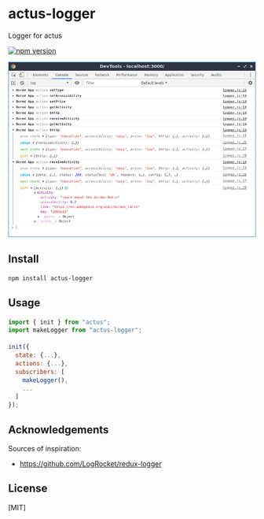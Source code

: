 # actus-logger

Logger for actus

[![npm version](https://img.shields.io/npm/v/actus-logger.svg?style=flat-square)](https://www.npmjs.com/package/actus-logger)

![actus-logger](/packages/actus-logger/screenshot.png)

## Install

```sh
npm install actus-logger
```

## Usage

```js
import { init } from "actus";
import makeLogger from "actus-logger";

init({
  state: {...},
  actions: {...},
  subscribers: [
    makeLogger(),
    ...
  ]
});
```

## Acknowledgements

Sources of inspiration:

- https://github.com/LogRocket/redux-logger

## License

[MIT]
